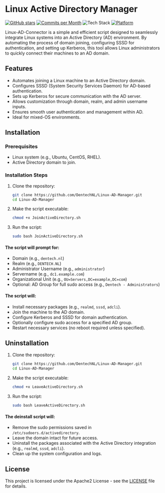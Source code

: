 # Linux Active Directory Manager
[![GitHub stars](https://img.shields.io/github/stars/DentechNL/Linux-AD-Manager)]((https://github.com/DentechNL/Linux-AD-Manager)/stargazers) 
[![Commits per Month](https://img.shields.io/github/commit-activity/m/DentechNL/Linux-AD-Manager)](https://github.com/DentechNL/Linux-AD-Manager/commits/main) 
![Tech Stack](https://img.shields.io/badge/stack-Bash-brightgreen) 
[![Platform](https://img.shields.io/badge/platform-Linux-blue.svg)](https://shields.io/) 

Linux-AD-Connector is a simple and efficient script designed to seamlessly integrate Linux systems into an Active Directory (AD) environment. By automating the process of domain joining, configuring SSSD for authentication, and setting up Kerberos, this tool allows Linux administrators to quickly connect their machines to an AD domain.

## Features
- Automates joining a Linux machine to an Active Directory domain.
- Configures SSSD (System Security Services Daemon) for AD-based authentication.
- Sets up Kerberos for secure communication with the AD server.
- Allows customization through domain, realm, and admin username inputs.
- Ensures smooth user authentication and management within AD.
- Ideal for mixed-OS environments.

## Installation

### Prerequisites
- Linux system (e.g., Ubuntu, CentOS, RHEL).
- Active Directory domain to join.

### Installation Steps
1. Clone the repository:

   ```bash
   git clone https://github.com/DentechNL/Linux-AD-Manager.git
   cd Linux-AD-Manager
   ```

2. Make the script executable:

   ```bash
   chmod +x JoinActiveDirectory.sh
   ```

3. Run the script:

   ```bash
   sudo bash JoinActiveDirectory.sh
   ```

#### The script will prompt for:
- Domain (e.g., `dentech.nl`)
- Realm (e.g., `DENTECH.NL`)
- Administrator Username (e.g., `administrator`)
- Servername (e.g., `dc1.example.com`)
- Organizational Unit (e.g., `OU=Servers,DC=example,DC=com`)
- Optional: AD Group for full sudo access (e.g., `Dentech - Administrators`)

#### The script will:
- Install necessary packages (e.g., `realmd`, `sssd`, `adcli`).
- Join the machine to the AD domain.
- Configure Kerberos and SSSD for domain authentication.
- Optionally configure sudo access for a specified AD group.
- Restart necessary services (no reboot required unless specified).


## Uninstallation

1. Clone the repository:

   ```bash
   git clone https://github.com/DentechNL/Linux-AD-Manager.git
   cd Linux-AD-Manager
   ```

2. Make the script executable:

   ```bash
   chmod +x LeaveActiveDirectory.sh
   ```

3. Run the script:

   ```bash
   sudo bash LeaveActiveDirectory.sh
   ```

#### The deinstall script will:
- Remove the sudo permissions saved in `/etc/sudoers.d/activedirectory`.
- Leave the domain intact for future access.
- Uninstall the packages associated with the Active Directory integration (e.g., `realmd`, `sssd`, `adcli`).
- Clean up the system configuration and logs.

## License
This project is licensed under the Apache2 License - see the [LICENSE](LICENSE) file for details.
